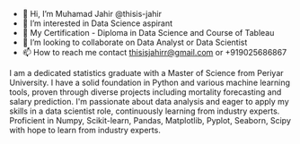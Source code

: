 - 👋 Hi, I’m Muhamad Jahir @thisis-jahir
- 👀 I’m interested in Data Science aspirant
- 🌱 My Certification - Diploma in Data Science and Course of Tableau
- 💞️ I’m looking to collaborate on Data Analyst or Data Scientist
- 📫 How to reach me contact thisisjahirr@gmail.com or +919025686867

I am a dedicated statistics graduate with a Master of Science from Periyar University. I have a solid foundation in Python and various machine learning tools, proven through diverse projects including mortality forecasting and salary prediction. I'm passionate about data analysis and eager to apply my skills in a data scientist role, continuously learning from industry experts. Proficient in Numpy, Scikit-learn, Pandas, Matplotlib, Pyplot, Seaborn, Scipy with hope to learn from industry experts.
